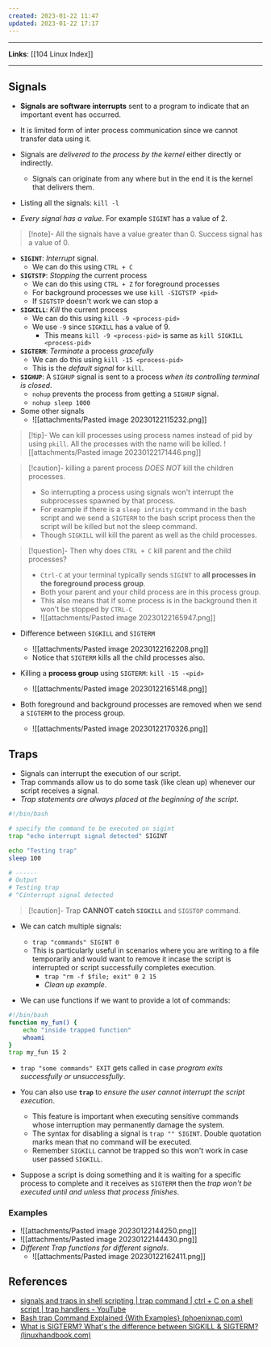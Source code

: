 ```yaml
---
created: 2023-01-22 11:47
updated: 2023-01-22 17:17
---
```

---
**Links**: [[104 Linux Index]]

---
## Signals
- **Signals are software interrupts** sent to a program to indicate that an important event has occurred.
- It is limited form of inter process communication since we cannot transfer data using it.
- Signals are *delivered to the process by the kernel* either directly or indirectly.
	- Signals can originate from any where but in the end it is the kernel that delivers them.

- Listing all the signals: `kill -l`
- *Every signal has a value*. For example `SIGINT` has a value of 2.

> [!note]- All the signals have a value greater than 0.
> Success signal has a value of 0.

- **`SIGINT`**: *Interrupt* signal.
	- We can do this using `CTRL + C`
- **`SIGTSTP`**: *Stopping* the current process
	- We can do this using `CTRL + Z` for foreground processes
	- For background processes we use `kill -SIGTSTP <pid>`
	- If `SIGTSTP` doesn't work we can stop a 
- **`SIGKILL`**: *Kill* the current process
	- We can do this using `kill -9 <process-pid>`
	- We use `-9` since `SIGKILL` has a value of 9. 
		- This means `kill -9 <process-pid>` is same as `kill SIGKILL <process-pid>`
- **`SIGTERM`**: *Terminate* a process *gracefully*
	- We can do this using `kill -15 <process-pid>`
	- This is the *default signal* for `kill`.
- **`SIGHUP`**: A `SIGHUP` signal is sent to a process *when its controlling terminal is closed*.
	- `nohup` prevents the process from getting a `SIGHUP` signal.
	- `nohup sleep 1000`
- Some other signals
	- ![[attachments/Pasted image 20230122115232.png]]

> [!tip]- We can kill processes using process names instead of pid by using `pkill`.
> All the processes with the name will be killed.
> ![[attachments/Pasted image 20230122171446.png]]

> [!caution]- killing a parent process *DOES NOT* kill the children processes.
> - So interrupting a process using signals won't interrupt the subprocesses spawned by that process.
> - For example if there is a `sleep infinity` command in the bash script and we send a `SIGTERM` to the bash script process then the script will be killed but not the sleep command.
> - Though `SIGKILL` will kill the parent as well as the child processes.

> [!question]- Then why does `CTRL + C` kill parent and the child processes?
> - `Ctrl-C` at your terminal typically sends `SIGINT` to **all processes in the foreground process group**. 
> - Both your parent and your child process are in this process group.
> - This also means that if some process is in the background then it won't be stopped by `CTRL-C`
> - ![[attachments/Pasted image 20230122165947.png]]

- Difference between `SIGKILL` and `SIGTERM`
	- ![[attachments/Pasted image 20230122162208.png]]
	- Notice that `SIGTERM` kills all the child processes also.
	
- Killing a **process group** using `SIGTERM`: `kill -15 -<pid>`
	- ![[attachments/Pasted image 20230122165148.png]]
- Both foreground and background processes are removed when we send a `SIGTERM` to the process group.
	- ![[attachments/Pasted image 20230122170326.png]]

## Traps
- Signals can interrupt the execution of our script.
- Trap commands allow us to do some task (like clean up) whenever our script receives a signal.
- *Trap statements are always placed at the beginning of the script*.

```bash
#!/bin/bash

# specify the command to be executed on sigint
trap "echo interrupt signal detected" SIGINT

echo "Testing trap"
sleep 100

# ------
# Output
# Testing trap
# ^Cinterrupt signal detected
```

> [!caution]- Trap **CANNOT catch `SIGKILL`** and `SIGSTOP` command.

- We can catch multiple signals:
	- `trap "commands" SIGINT 0`
	- This is particularly useful in scenarios where you are writing to a file temporarily and would want to remove it incase the script is interrupted or script successfully completes execution.
		- `trap "rm -f $file; exit" 0 2 15`
		- *Clean up example*.

- We can use functions if we want to provide a lot of commands:
```bash
#!/bin/bash
function my_fun() {
	echo "inside trapped function"
	whoami
}
trap my_fun 15 2
```

- `trap "some commands" EXIT` gets called in case *program exits successfully or unsuccessfully*.
- You can also use **`trap`** to *ensure the user cannot interrupt the script execution*.
	- This feature is important when executing sensitive commands whose interruption may permanently damage the system. 
	- The syntax for disabling a signal is `trap "" SIGINT`. Double quotation marks mean that no command will be executed.
	- Remember `SIGKILL` cannot be trapped so this won't work in case user passed `SIGKILL`.

- Suppose a script is doing something and it is waiting for a specific process to complete and it receives as `SIGTERM` then the *trap won't be executed until and unless that process finishes*.

### Examples
- ![[attachments/Pasted image 20230122144250.png]]
- ![[attachments/Pasted image 20230122144430.png]]
- *Different Trap functions for different signals*.
	- ![[attachments/Pasted image 20230122162411.png]]

## References
- [signals and traps in shell scripting | trap command | ctrl + C on a shell script | trap handlers - YouTube](https://www.youtube.com/watch?v=HhGqMFU6W5k)
- [Bash trap Command Explained {With Examples} (phoenixnap.com)](https://phoenixnap.com/kb/bash-trap-command)
- [What is SIGTERM? What's the difference between SIGKILL & SIGTERM? (linuxhandbook.com)](https://linuxhandbook.com/sigterm-vs-sigkill/) 